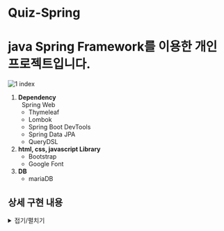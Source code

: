 # Quiz-Spring

<h1>java Spring Framework를 이용한 개인 프로젝트입니다.</h1>

![1 index](https://github.com/selloriwoo/Quiz-Spring/assets/39435633/7fe1848f-16f6-4a1d-825f-dd4014edf1f7)

1. **Dependency**<br />
   &nbsp; Spring Web
   + Thymeleaf
   + Lombok
   + Spring Boot DevTools
   + Spring Data JPA
   + QueryDSL
3. **html, css, javascript Library**<br />
   +  Bootstrap
   + Google Font
5. **DB**<br />
   +  mariaDB

## 상세 구현 내용

<details>
<summary>접기/펼치기</summary>

## 회원가입

![2 signUp](https://github.com/selloriwoo/Quiz-Spring/assets/39435633/a0a13d45-0551-47bc-842a-b8229c9be730)
+ 회원 정보를 기입하여 회원 가입 클릭시 DB에 회원 정보가 들어간다.
  
## 로그인

![3 login](https://github.com/selloriwoo/Quiz-Spring/assets/39435633/83d23a04-f89c-4584-a180-3d966bea257b)
+ 로그인시 아이디가 있는지 DB에서 찾아 비밀번호가 맞는지 확인하여 맞으면 Session으로 관리되어 로그인 된다.
  
## 퀴즈 만들기

![4](https://github.com/selloriwoo/Quiz-Spring/assets/39435633/aea7b5c8-30d4-4ad8-a0e3-4598bb2056b5)
+ 퀴즈 문제를 작성하고 4개의 선택지를 만들고 정답을 체크 해주면 DB에 퀴즈가 만들어진다.

  
## 퀴즈 문제
  
![5](https://github.com/selloriwoo/Quiz-Spring/assets/39435633/19ff4597-3f2d-4522-81eb-e358846128ca)
+ 퀴즈 문제가 나오며 4개의 버튼중에 선택지를 누르면 문제의 정답과 일치하는지 확인한다.
  
## 퀴즈 만들기

![6](https://github.com/selloriwoo/Quiz-Spring/assets/39435633/06b3d455-c7bb-457f-87f8-8cfa7d698ccb)
+ 문제를 맞출경우 View에 보여준다. 
 
## 퀴즈 만들기

![7](https://github.com/selloriwoo/Quiz-Spring/assets/39435633/ebc88659-baac-45b4-bcf9-f2f1b68cbb1c)
+ 문제를 틀릴경우 View에 보여준다. 
  
## Setting
  
![8](https://github.com/selloriwoo/Quiz-Spring/assets/39435633/bf47da5e-94e5-4489-a157-650c38068b93)
+ spring.datasource.driverClassName에는 DB드라이버를 셋팅해준다.
+ spring.datasource.url에는 DB의 주소를 넣어준다.
  ex)jdbc:mariadb://localhost:3306/(DB의 이름)
+ spring.datasource.username에는 DB의 로그인 아이디를 입력해준다.
+ spring.datasource.password에는 DB의 로그인 비밀번호를 입력해준다.

주의)
  + spring.jpa.hibernate.ddl-auto는 상세한 DB의 초기화를 선택할 수 있다.<br />
    &nbsp; create는 SessionFactory가 시작될 때 drop을 실행하고 create해준다.<br />
    &nbsp; update는 변경된 스키마가 있으면 update해준다.
</details>
